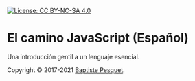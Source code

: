 [![License: CC BY-NC-SA 4.0](https://img.shields.io/badge/License-CC%20BY--NC--SA%204.0-blue.svg)](LICENSE)

# El camino JavaScript (Español)

Una introducción gentil a un lenguaje esencial.

Copyright © 2017-2021 [Baptiste Pesquet](http://bpesquet.fr).
